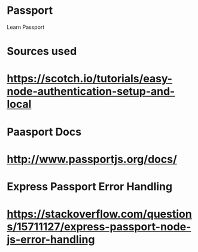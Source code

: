 # Passport
Learn Passport

# Sources used
# https://scotch.io/tutorials/easy-node-authentication-setup-and-local

# Paasport Docs
# http://www.passportjs.org/docs/

# Express Passport Error Handling
# https://stackoverflow.com/questions/15711127/express-passport-node-js-error-handling

